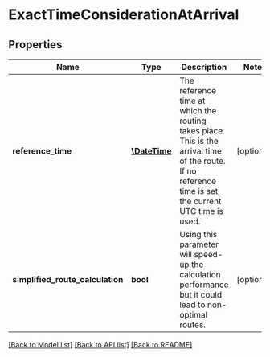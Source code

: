 # ExactTimeConsiderationAtArrival

## Properties
Name | Type | Description | Notes
------------ | ------------- | ------------- | -------------
**reference_time** | [**\DateTime**](\DateTime.md) | The reference time at which the routing takes place. This is the arrival time of the route. If no reference time is set, the current UTC time is used. | [optional] 
**simplified_route_calculation** | **bool** | Using this parameter will speed-up the calculation performance but it could lead to non-optimal routes. | [optional] 

[[Back to Model list]](../../README.md#documentation-for-models) [[Back to API list]](../../README.md#documentation-for-api-endpoints) [[Back to README]](../../README.md)

